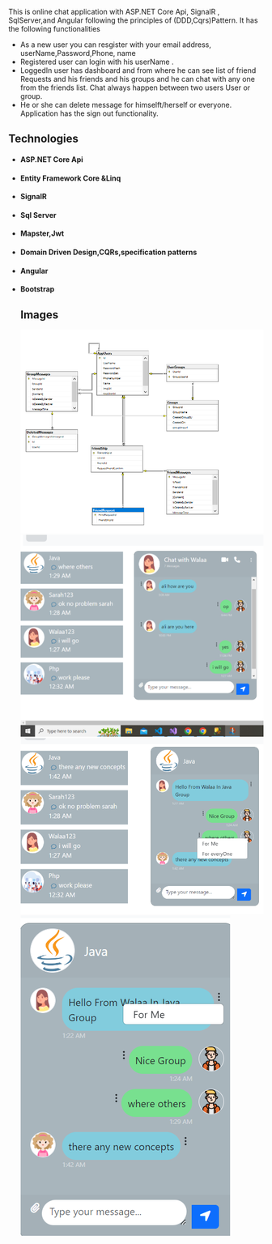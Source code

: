 This is online chat application with ASP.NET Core Api, SignalR , SqlServer,and Angular following the principles of (DDD,Cqrs)Pattern. It has the following functionalities

* As a new user you can resgister with your email address, userName,Password,Phone, name 
* Registered user can login with his userName .
* LoggedIn user has dashboard and from where he can see list of friend Requests and his friends and his groups and he can chat with any one from the friends list. Chat always happen between two users
User or group.
* He or she can delete message  for himselft/herself or everyone.
Application has the sign out functionality.
 ## Technologies
* ####  ASP.NET Core Api
* ####  Entity Framework Core &Linq
* ####  SignalR
* ####  Sql Server
* ####  Mapster,Jwt
* ####  Domain Driven Design,CQRs,specification patterns
* ####  Angular
* ####  Bootstrap
  ## Images

  ![Chat App](/Images/digram.png)   ![Chat App](/Images/walaachat.png)
   ![Chat App](/Images/java1.png)
  ![Chat App](/Images/java2.png)

